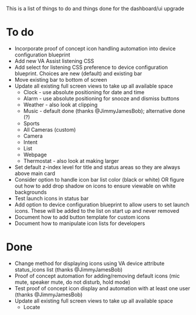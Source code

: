 This is a list of things to do and things done for the dashboard/ui upgrade

# To do

* Incorporate proof of concept icon handling automation into device configuration blueprint
* Add new VA Assist listening CSS
* Add select for listening CSS preference to device configuration blueprint.  Choices are new (default) and existing bar
* Move existing bar to bottom of screen
* Update all existing full screen views to take up all available space
  * Clock - use absolute positioning for date and time
  * Alarm - use absolute positioning for snooze and dismiss buttons
  * Weather - also look at clipping
  * Music - default done (thanks @JimmyJamesBob); alternative done (?)
  * Sports
  * All Cameras (custom)
  * Camera
  * Intent
  * List
  * Webpage
  * Thermostat - also look at making larger
* Set default z-index level for title and status areas so they are always above main card
* Consider option to handle icon bar list color (black or white) OR figure out how to add drop shadow on icons to ensure viewable on white backgrounds
* Test launch icons in status bar
* Add option to device configuration blueprint to allow users to set launch icons.  These will be added to the list on start up and never removed
* Document how to add button template for custom icons
* Document how to manipulate icon lists for developers


# Done

* Change method for displaying icons using VA device attribute status_icons list (thanks @JimmyJamesBob)
* Proof of concept automation for adding/removing default icons (mic mute, speaker mute, do not disturb, hold mode)
* Test proof of concept icon display and automation with at least one user (thanks @JimmyJamesBob)
* Update all existing full screen views to take up all available space
  *  Locate
